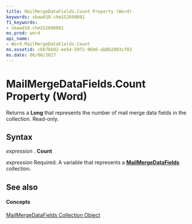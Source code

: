 ```yaml
---
title: MailMergeDataFields.Count Property (Word)
keywords: vbawd10.chm152698881
f1_keywords:
- vbawd10.chm152698881
ms.prod: word
api_name:
- Word.MailMergeDataFields.Count
ms.assetid: c6b7bb82-ee54-5972-96b6-ab8b2803cf83
ms.date: 06/08/2017
---
```



# MailMergeDataFields.Count Property (Word)

Returns a  **Long** that represents the number of mail merge data fields in the collection. Read-only.


## Syntax

 _expression_ . **Count**

 _expression_ Required. A variable that represents a **[MailMergeDataFields](mailmergedatafields-object-word.md)** collection.


## See also


#### Concepts


[MailMergeDataFields Collection Object](mailmergedatafields-object-word.md)

